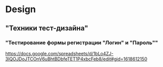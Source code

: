 # Design
## "Техники тест-дизайна"
### "Тестирование формы регистрации "Логин" и "Пароль""
https://docs.google.com/spreadsheets/d/1bLo4ZJ-3IQOJDoJTCOnV6uBhtBDbfeTET1P4xbcFeb8/edit#gid=1618612150
